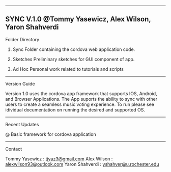 --------------------------------------------------------------
SYNC V.1.0 
@Tommy Yasewicz, Alex Wilson, Yaron Shahverdi
--------------------------------------------------------------

Folder Directory

1) Sync
	Folder containing the cordova web application code.

2) Sketches
	Preliminary sketches for GUI component of app.

3) Ad Hoc
	Personal work related to tutorials and scripts

--------------------------------------------------------------

Version Guide

Version 1.0 uses the cordova app framework that supports IOS, 
Android, and Browser Applications. The App suports the ability
to sync with other users to create a seamless music voting
experience. To run please see idividual documentation on running 
the desired and supported OS.

--------------------------------------------------------------

Recent Updates

@ Basic framework for cordova application

--------------------------------------------------------------

Contact 

Tommy Yasewicz	 :	tjyaz3@gmail.com
Alex Wilson    	 :	alexwilson93@outlook.com
Yaron Shahverdi	 :	yshahver@u.rochester.edu
